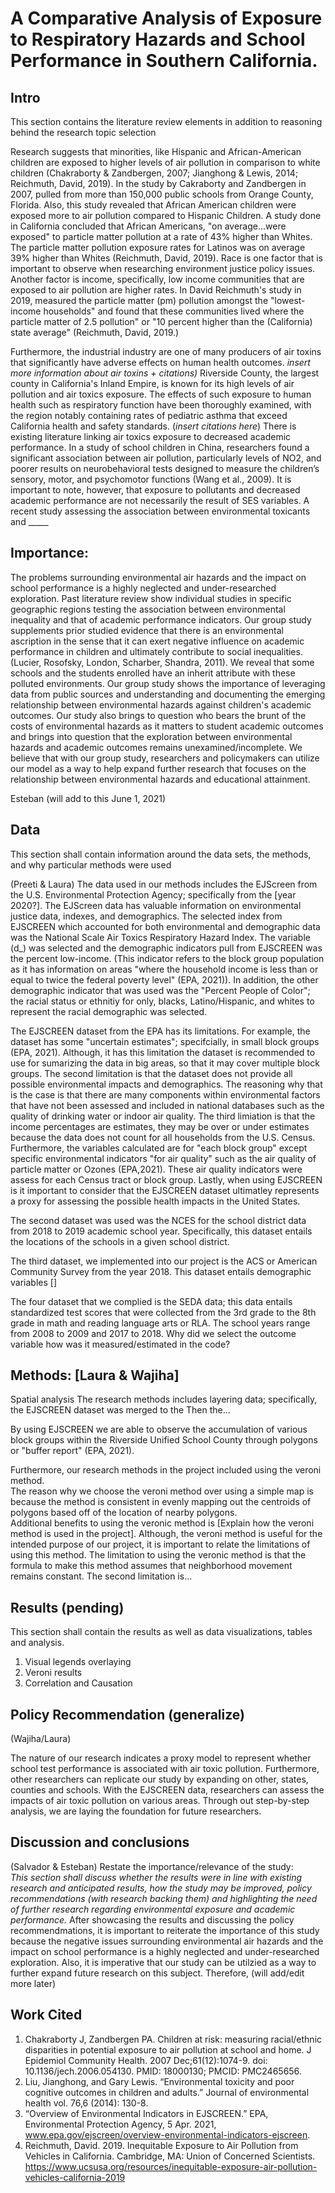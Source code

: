 # A Comparative Analysis of Exposure to Respiratory Hazards and School Performance in Southern California.

## Intro
This section contains the literature review elements in addition to reasoning behind the research topic selection

Research suggests that minorities, like Hispanic and African-American children are exposed to higher levels of air pollution in comparison to white children (Chakraborty & Zandbergen, 2007; Jianghong & Lewis, 2014; Reichmuth, David, 2019). In the study by Cakraborty and Zandbergen in 2007, pulled from more than 150,000 public schools from Orange County, Florida. Also, this study revealed that African American children were exposed more to air pollution compared to Hispanic Children. A study done in California concluded that African Americans, "on average...were exposed" to particle matter pollution at a rate of 43% higher than Whites. The particle matter pollution exposure rates for Latinos was on average 39% higher than Whites (Reichmuth, David, 2019). Race is one factor that is important to observe when researching environment justice policy issues. Another factor is income, specifically, low income communities that are exposed to air pollution are higher rates. In David Reichmuth's study in 2019, measured the particle matter (pm) pollution amongst the "lowest-income households" and found that these communities lived where the particle matter of 2.5 pollution" or "10 percent higher than the (California) state average" (Reichmuth, David, 2019.)  


Furthermore, the industrial industry are one of many producers of air toxins that significantly have adverse effects on human health outcomes. *insert more information about air toxins + citations)* Riverside County, the largest county in California's Inland Empire, is known for its high levels of air pollution and air toxics exposure. The effects of such exposure to human health such as respiratory function have been thoroughly examined, with the region notably containing rates of pediatric asthma that exceed California health and safety standards. (*insert citations here*) There is existing literature linking air toxics exposure to decreased academic performance. In a study of school children in China, researchers found a significant association between air pollution, particularly levels of NO2, and poorer results on neurobehavioral tests designed to measure the children’s sensory, motor, and psychomotor functions (Wang et al., 2009). It is important to note, however, that exposure to pollutants and decreased academic performance are not necessarily the result of SES variables. A recent study assessing the association between environmental toxicants and _____

## Importance:

The problems surrounding environmental air hazards and the impact on school performance is a highly neglected and under-researched exploration. Past literature review show individual studies in specific geographic regions testing the association between environmental inequality and that of academic performance indicators. Our group study supplements prior studied evidence that there is an environmental ascription in the sense that it can exert negative influence on academic performance in children and ultimately contribute to social inequalities. (Lucier, Rosofsky, London, Scharber, Shandra, 2011). We reveal that some schools and the students enrolled have an inherit attribute with these polluted environments. Our group study shows the importance of leveraging data from public sources and understanding and documenting the emerging relationship between environmental hazards against children's academic outcomes. Our study also brings to question who bears the brunt of the costs of environmental hazards as it matters to student academic outcomes and brings into question that the exploration between environmental hazards and academic outcomes remains unexamined/incomplete. We believe that with our group study, researchers and policymakers can utilize our model as a way to help expand further research that focuses on the relationship between environmental hazards and educational attainment.

Esteban (will add to this June 1, 2021)

## Data
This section shall contain information around the data sets, the methods, and why particular methods were used

(Preeti & Laura) 
The data used in our methods includes the EJScreen from the U.S. Environmental Protection Agency; specifically from the [year 2020?]. The EJScreen data has valuable information on environmental justice data, indexes, and demographics. The selected index from EJSCREEN which accounted for both environmental and demographic data was the National Scale Air Toxics Respiratory Hazard Index. The variable (d_) was selected and the demographic indicators pull from EJSCREEN was the percent low-income. (This indicator refers to the block group population as it has information on areas "where the household income is less than or equal to twice the federal poverty level" (EPA, 2021)). In addition, the other demographic indicator that was used was the "Percent People of Color"; the racial status or ethnitiy for only, blacks, Latino/Hispanic, and whites to represent the racial demographic was selected.    

The EJSCREEN dataset from the EPA has its limitations. For example, the dataset has some "uncertain estimates"; specifcially, in small block groups (EPA, 2021). Although, it has this limitation the dataset is recommended to use for sumarizing the data in big areas, so that it may cover multiple block groups. The second limitation is that the dataset does not provide all possible environmental impacts and demographics. The reasoning why that is the case is that there are many components within environmental factors that have not been assessed and included in national databases such as the quality of drinking water or indoor air quality. The third limiation is that the income percentages are estimates, they may be over or under estimates because the data does not count for all households from the U.S. Census. Furthermore, the variables calculated are for "each block group" except specific environmental indicators "for air quality" such as the air quality of particle matter or Ozones (EPA,2021). These air quality indicators were assess for each Census tract or block group. Lastly, when using EJSCREEN is it important to consider that the EJSCREEN dataset ultimatley represents a proxy for assessing the possible health impacts in the United States.  

The second dataset was used was the NCES for the school district data from 2018 to 2019 academic school year. Specifically, this dataset entails the locations of the schools in a given school district.  

The third dataset, we implemented into our project is the ACS or American Community Survey from the year 2018. This dataset entails demographic variables []

The four dataset that we complied is the SEDA data; this data entails standardized test scores that were collected from the 3rd grade to the 8th grade in math and reading language arts or RLA. The school years range from 2008 to 2009 and 2017 to 2018. 
Why did we select the outcome variable how was it measured/estimated in the code? 

## Methods: [Laura & Wajiha] 
Spatial analysis 
The research methods includes layering data; specifically, the EJSCREEN dataset was merged to the 
Then the...

By using EJSCREEN we are able to observe the accumulation of various block groups within the Riverside Unified School County through polygons or "buffer report" (EPA, 2021). 

Furthermore, our research methods in the project included using the veroni method.  
The reason why we choose the veroni method over using a simple map is because the method is consistent in evenly mapping out the centroids of polygons based off of the location of nearby polygons.    
Additional benefits to using the veronic method is [Explain how the veroni method is used in the project]. 
Although, the veroni method is useful for the intended purpose of our project, it is important to relate the limitations of using this method. The limitation to using the veronic method is that the formula to make this method assumes that neighborhood movement remains constant. The second limitation is...

## Results (pending) 
This section shall contain the results as well as data visualizations, tables and analysis.
1. Visual legends overlaying  
2. Veroni results 
3. Correlation and Causation 

## Policy Recommendation (generalize)
(Wajiha/Laura) 

The nature of our research indicates a proxy model to represent whether school test performance is associated with air toxic pollution. Furthermore, other researchers can replicate our study by expanding on other, states, counties and schools. With the EJSCREEN data, researchers can assess the impacts of air toxic pollution on various areas. Through out step-by-step analysis, we are laying the foundation for future researchers. 

## Discussion and conclusions 
(Salvador & Esteban) 
Restate the importance/relevance of the study:  
*This section shall discuss whether the results were in line with existing research and anticipated results, how the study may be improved, policy recommendations (with research backing them) and highlighting the need of further research regarding environmental exposure and academic performance.*
After showcasing the results and discussing the policy recommendmations, it is important to reiterate the importance of this study because the negative issues surrounding environmental air hazards and the impact on school performance is a highly neglected and under-researched exploration. Also, it is imperative that our study can be utilzied as a way to further expand future research on this subject. Therefore, (will add/edit more later)

## Work Cited 
1. Chakraborty J, Zandbergen PA. Children at risk: measuring racial/ethnic disparities in potential exposure to air pollution at school and home. J Epidemiol Community Health. 2007 Dec;61(12):1074-9. doi: 10.1136/jech.2006.054130. PMID: 18000130; PMCID: PMC2465656. 
2. Liu, Jianghong, and Gary Lewis. “Environmental toxicity and poor cognitive outcomes in children and adults.” Journal of environmental health vol. 76,6 (2014): 130-8.
3.  “Overview of Environmental Indicators in EJSCREEN.” EPA, Environmental Protection Agency, 5 Apr. 2021, www.epa.gov/ejscreen/overview-environmental-indicators-ejscreen. 
4.  Reichmuth, David. 2019. Inequitable Exposure to Air Pollution from Vehicles in California. Cambridge, MA: Union of Concerned Scientists. https://www.ucsusa.org/resources/inequitable-exposure-air-pollution-vehicles-california-2019
